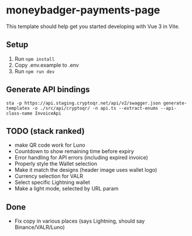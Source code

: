 # moneybadger-payments-page

This template should help get you started developing with Vue 3 in Vite.

## Setup

1. Run `npm install`
2. Copy .env.example to .env
3. Run `npm run dev`

## Generate API bindings

`sta -p https://api.staging.cryptoqr.net/api/v2/swagger.json generate-templates -o ./src/api/cryptoqr/ -n api.ts --extract-enums --api-class-name InvoiceApi`

## TODO (stack ranked)

- make QR code work for Luno
- Countdown to show remaining time before expiry
- Error handling for API errors (including expired invoice)
- Properly style the Wallet selection
- Make it match the designs (header image uses wallet logo)
- Currency selection for VALR
- Select specific Lightning wallet
- Make a light mode, selected by URL param

## Done

- Fix copy in various places (says Lightning, should say Binance/VALR/Luno)
